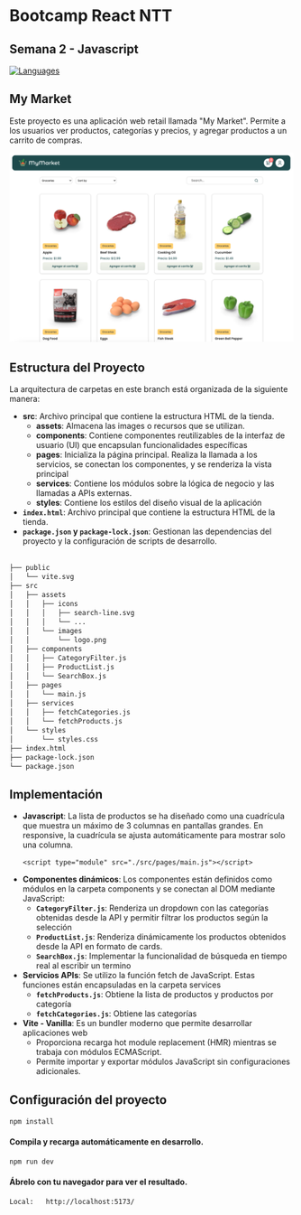 # Bootcamp React NTT 

## Semana 2 - Javascript


<div align="left">
<a href="https://skillicons.dev">
<img src="https://skillicons.dev/icons?i=html,css,js,vite" alt="Languages"/>
</a>
</div>


## My Market

Este proyecto es una aplicación web retail llamada "My Market". Permite a los usuarios ver productos, categorías y precios, y agregar productos a un carrito de compras.

![Prototipo](/src/assets/images/screens/prototipo.png)

## Estructura del Proyecto

La arquitectura de carpetas en este branch está organizada de la siguiente manera:

- **src**: Archivo principal que contiene la estructura HTML de la tienda.
    - **assets**: Almacena las images o recursos que se utilizan.
    - **components**: Contiene componentes reutilizables de la interfaz de usuario (UI) que encapsulan funcionalidades específicas
    - **pages**: Inicializa la página principal. Realiza la llamada a los servicios, se conectan los componentes, y se renderiza la vista principal
    - **services**: Contiene los módulos sobre la lógica de negocio y las llamadas a APIs externas.
    - **styles**: Contiene los estilos del diseño visual de la aplicación 
- **``index.html``**: Archivo principal que contiene la estructura HTML de la tienda.
- **``package.json`` y ``package-lock.json``**:  Gestionan las dependencias del proyecto y la configuración de scripts de desarrollo.

```

├── public
│   └── vite.svg
├── src
│   ├── assets
│   │   ├── icons
│   │   │   ├── search-line.svg
│   │   │   └── ...
│   │   └── images
│   │       └── logo.png
│   ├── components
│   │   ├── CategoryFilter.js
│   │   ├── ProductList.js
│   │   └── SearchBox.js
│   ├── pages
│   │   └── main.js
│   ├── services
│   │   ├── fetchCategories.js
│   │   └── fetchProducts.js
│   └── styles
│       └── styles.css
├── index.html
├── package-lock.json
└── package.json

```

## Implementación

- **Javascript**: La lista de productos  se ha diseñado como una cuadrícula que muestra un máximo de 3 columnas en pantallas grandes. En responsive, la cuadrícula se ajusta automáticamente para mostrar solo una columna.
    ```
    <script type="module" src="./src/pages/main.js"></script>
    ```
- **Componentes dinámicos**: Los componentes están definidos como módulos en la carpeta components y se conectan al DOM mediante JavaScript:
    - **``CategoryFilter.js``**: Renderiza un dropdown con las categorías obtenidas desde la API y permitir filtrar los productos según la selección
    - **``ProductList.js``**: Renderiza dinámicamente los productos obtenidos desde la API en formato de cards.
    - **``SearchBox.js``**: Implementar la funcionalidad de búsqueda en tiempo real al escribir un termino
- **Servicios APIs**: Se utilizo la función fetch de JavaScript. Estas funciones están encapsuladas en la carpeta services
    - **``fetchProducts.js``**: Obtiene la lista de productos y productos por categoría
    - **``fetchCategories.js``**: Obtiene las categorías
- **Vite - Vanilla**: Es un bundler moderno que permite desarrollar aplicaciones web
    - Proporciona recarga hot module replacement (HMR) mientras se trabaja con módulos ECMAScript.
    - Permite importar y exportar módulos JavaScript sin configuraciones adicionales.




## Configuración del proyecto
```
npm install
```
#### Compila y recarga automáticamente en desarrollo.
```
npm run dev
```
#### Ábrelo con tu navegador para ver el resultado.
```
Local:   http://localhost:5173/
```